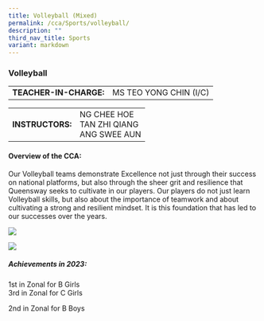 ```yaml
---
title: Volleyball (Mixed)
permalink: /cca/Sports/volleyball/
description: ""
third_nav_title: Sports
variant: markdown
---
```

### Volleyball

|  	|  	|
|---	|---	|
| **TEACHER-IN-CHARGE:** 	| MS TEO YONG CHIN (I/C)	|

|  	|  	|
|---	|---	|
| **INSTRUCTORS:** 	|NG CHEE HOE <br>TAN ZHI QIANG <br>ANG SWEE AUN|



#### Overview of the CCA:&nbsp;  

Our Volleyball teams demonstrate Excellence not just through their success on national platforms, but also through the sheer grit and resilience that Queensway seeks to cultivate in our players. Our players do not just learn Volleyball skills, but also about the importance of teamwork and about cultivating a strong and resilient mindset. It is this foundation that has led to our successes over the years. 

![](https://i.imgur.com/WAOoGHn.jpeg)

![](https://i.imgur.com/tVYXmx9.jpeg)

##### Achievements in 2023:
1st in Zonal for B Girls<br>
3rd in Zonal for C Girls 

2nd in Zonal for B Boys